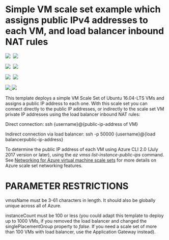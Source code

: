 # Simple VM scale set example which assigns public IPv4 addresses to each VM, and load balancer inbound NAT rules

<IMG SRC="https://azbotstorage.blob.core.windows.net/badges/201-vmss-public-ip-linux/PublicLastTestDate.svg" />&nbsp;
<IMG SRC="https://azbotstorage.blob.core.windows.net/badges/201-vmss-public-ip-linux/PublicDeployment.svg" />&nbsp;

<IMG SRC="https://azbotstorage.blob.core.windows.net/badges/201-vmss-public-ip-linux/FairfaxLastTestDate.svg" />&nbsp;
<IMG SRC="https://azbotstorage.blob.core.windows.net/badges/201-vmss-public-ip-linux/FairfaxDeployment.svg" />&nbsp;

<IMG SRC="https://azbotstorage.blob.core.windows.net/badges/201-vmss-public-ip-linux/BestPracticeResult.svg" />&nbsp;
<IMG SRC="https://azbotstorage.blob.core.windows.net/badges/201-vmss-public-ip-linux/CredScanResult.svg" />&nbsp;

<a href="https://portal.azure.com/#create/Microsoft.Template/uri/https%3A%2F%2Fraw.githubusercontent.com%2FAzure%2Fazure-quickstart-templates%2Fmaster%2F201-vmss-public-ip-linux%2Fazuredeploy.json" target="_blank">
    <img src="http://azuredeploy.net/deploybutton.png"/>
</a>
<a href="http://armviz.io/#/?load=https%3A%2F%2Fraw.githubusercontent.com%2FAzure%2Fazure-quickstart-templates%2Fmaster%2F201-vmss-public-ip-linux%2Fazuredeploy.json" target="_blank">
    <img src="http://armviz.io/visualizebutton.png"/>
</a>

This template deploys a simple VM Scale Set of Ubuntu 16.04-LTS VMs and assigns a public IP address to each one. With this scale set you can connect directly to the public IP addresses, or indirectly to the scale set VM private IP addresses using the load balancer inbound NAT rules:

Direct connection: ssh {username}@{public-ip-address of VM}

Indirect connection via load balancer: ssh -p 50000 {username}@{load balancerpublic-ip-address}

To determine the public IP address of each VM using Azure CLI 2.0 (July 2017 version or later), using the _az vmss list-instance-public-ips_ command. See [Networking for Azure virtual machine scale sets](https://docs.microsoft.com/en-us/azure/virtual-machine-scale-sets/virtual-machine-scale-sets-networking) for more details on Azure scale set networking features.


PARAMETER RESTRICTIONS
======================

vmssName must be 3-61 characters in length. It should also be globally unique across all of Azure. 

instanceCount must be 100 or less (you could adapt this template to deploy up to 1000 VMs, if you removed the load balancer and changed the singlePlacementGroup property to _false_. If you need a scale set of more than 100 VMs with load balancer, use the Application Gateway instead).
